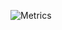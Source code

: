 ![Metrics](https://metrics.lecoq.io/p-lots?template=classic&isocalendar=1&languages=1&isocalendar.duration=half-year&languages.ignored=cmake%2C%20roff&languages.limit=5&languages.threshold=0%25&languages.colors=github&languages.sections=most-used&languages.indepth=false&languages.analysis.timeout=15&languages.categories=markup%2C%20programming&languages.recent.categories=markup%2C%20programming&languages.recent.load=300&languages.recent.days=14&config.timezone=America%2FNew_York)
